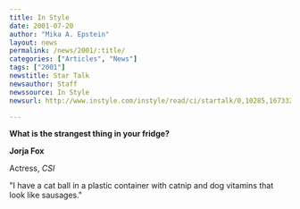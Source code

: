 ```yaml
---
title: In Style
date: 2001-07-20
author: "Mika A. Epstein"
layout: news
permalink: /news/2001/:title/
categories: ["Articles", "News"]
tags: ["2001"]
newstitle: Star Talk
newsauthor: Staff
newssource: In Style
newsurl: http://www.instyle.com/instyle/read/ci/startalk/0,10285,167332,00.html

---
```

**What is the strangest thing in your fridge?**

**Jorja Fox**


Actress, *CSI*

"I have a cat ball in a plastic container with catnip and dog vitamins that look like sausages."
